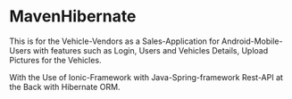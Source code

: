 # MavenHibernate
This is for the Vehicle-Vendors as a Sales-Application for Android-Mobile-Users with features such as Login, Users and Vehicles Details, Upload Pictures for the Vehicles.

With the Use of Ionic-Framework with Java-Spring-framework Rest-API at the Back with Hibernate ORM.
